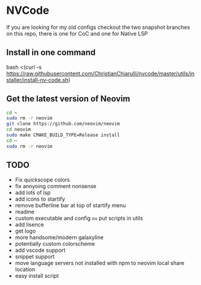 # NVCode

If you are looking for my old configs checkout the two snapshot branches on this repo, there is one for CoC and one for Native LSP

## Install in one command

bash <(curl -s https://raw.githubusercontent.com/ChristianChiarulli/nvcode/master/utils/installer/install-nv-code.sh)

## Get the latest version of Neovim 

```bash
cd ~
sudo rm -r neovim
git clone https://github.com/neovim/neovim
cd neovim
sudo make CMAKE_BUILD_TYPE=Release install
cd ~
sudo rm -r neovim
```

## TODO
- Fix quickscope colors
- fix annyoing comment nonsense
- add lots of lsp
- add icons to startify
- remove bufferline bar at top of startify menu
- readme
- custom executable and config `nv` put scripts in utils
- add lisence
- get logo
- more handsome/modern galaxyline
- potentially custom colorscheme
- add vscode support
- snippet support
- move language servers not installed with npm to neovim local share location
- easy install script

